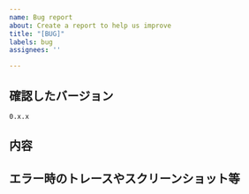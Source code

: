 ```yaml
---
name: Bug report
about: Create a report to help us improve
title: "[BUG]"
labels: bug
assignees: ''

---
```


## 確認したバージョン
 `0.x.x`

## 内容


## エラー時のトレースやスクリーンショット等
